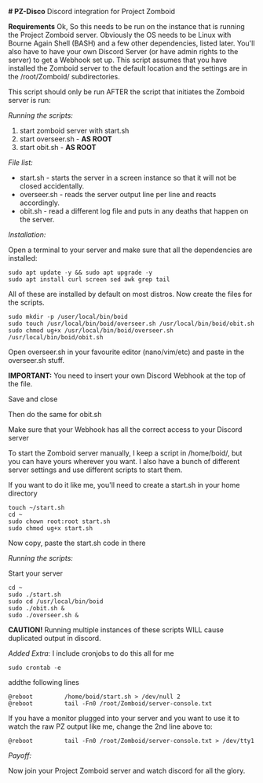 **# PZ-Disco**
Discord integration for Project Zomboid

**Requirements**
Ok, So this needs to be run on the instance that is running the Project Zomboid server.
Obviously the OS needs to be Linux with Bourne Again Shell (BASH) and a few other dependencies, listed later.
You'll also have to have your own Discord Server (or have admin rights to the server) to get a Webhook set up.
This script assumes that you have installed the Zomboid server to the default location and the settings are in the /root/Zomboid/ subdirectories.

This script should only be run AFTER the script that initiates the Zomboid server is run:

_Running the scripts:_

1. start zomboid server with start.sh
2. start overseer.sh - **AS ROOT**
3. start obit.sh - **AS ROOT**

_File list:_

- start.sh - starts the server in a screen instance so that it will not be closed accidentally.
- overseer.sh - reads the server output line per line and reacts accordingly.
- obit.sh - read a different log file and puts in any deaths that happen on the server.

_Installation:_

Open a terminal to your server and make sure that all the dependencies are installed:

```
sudo apt update -y && sudo apt upgrade -y
sudo apt install curl screen sed awk grep tail
```

All of these are installed by default on most distros.
Now create the files for the scripts.

```
sudo mkdir -p /user/local/bin/boid
sudo touch /usr/local/bin/boid/overseer.sh /usr/local/bin/boid/obit.sh
sudo chmod ug+x /usr/local/bin/boid/overseer.sh /usr/local/bin/boid/obit.sh
```

Open overseer.sh in your favourite editor (nano/vim/etc) and paste in the overseer.sh stuff.

**IMPORTANT:** You need to insert your own Discord Webhook at the top of the file.

Save and close

Then do the same for obit.sh

Make sure that your Webhook has all the correct access to your Discord server

To start the Zomboid server manually, I keep a script in /home/boid/, but you can have yours wherever you want. I also have a bunch of different server settings and use different scripts to start them.

If you want to do it like me, you'll need to create a start.sh in your home directory

```
touch ~/start.sh
cd ~
sudo chown root:root start.sh
sudo chmod ug+x start.sh
```

Now copy, paste the start.sh code in there

_Running the scripts:_

Start your server

```
cd ~
sudo ./start.sh
sudo cd /usr/local/bin/boid
sudo ./obit.sh &
sudo ./overseer.sh &
```

**CAUTION!** Running multiple instances of these scripts WILL cause duplicated output in discord.

_Added Extra:_
I include cronjobs to do this all for me

```
sudo crontab -e
```

addthe following lines

```
@reboot         /home/boid/start.sh > /dev/null 2
@reboot         tail -Fn0 /root/Zomboid/server-console.txt
```

If you have a monitor plugged into your server and you want to use it to watch the raw PZ output like me, change the 2nd line above to:

```
@reboot         tail -Fn0 /root/Zomboid/server-console.txt > /dev/tty1
```



_Payoff:_

Now join your Project Zomboid server and watch discord for all the glory.
